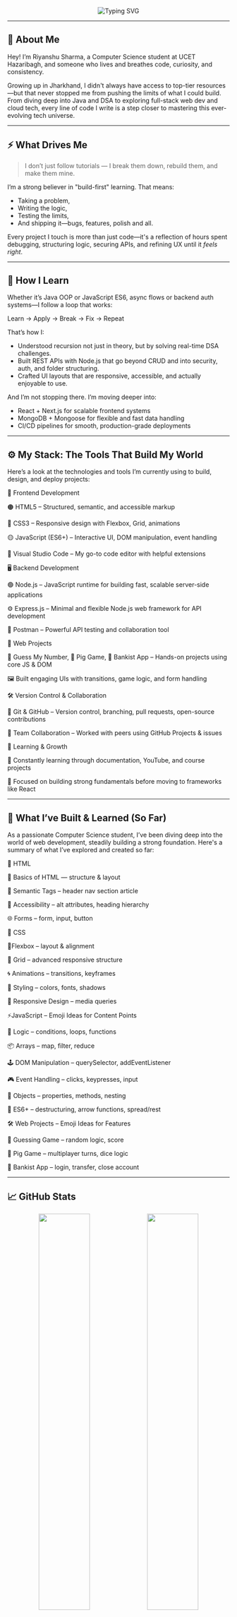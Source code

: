 <!-- 🚀 Welcome Banner -->
<p align="center">
  <img 
    src="https://readme-typing-svg.herokuapp.com?font=JetBrains+Mono&weight=700&size=30&pause=1000&color=FF4C4C&center=true&vCenter=true&width=600&lines=Hey+there!+I’m+Riyanshu+Sharma+🎓;CSE+Student+@+UCET+Hazaribagh;Java+%26+DSA+Practitioner+🧠;Web+Dev+%2B+Cloud+Explorer+☁️;App+Development+Enthusiast+📱;Code.+Build.+Iterate.+Repeat+🔥" 
    alt="Typing SVG" 
  />
</p>

---

## 👋 About Me

Hey! I’m Riyanshu Sharma, a Computer Science student at UCET Hazaribagh, and someone who lives and breathes code, curiosity, and consistency.

Growing up in Jharkhand, I didn't always have access to top-tier resources—but that never stopped me from pushing the limits of what I could build. From diving deep into Java and DSA to exploring full-stack web dev and cloud tech, every line of code I write is a step closer to mastering this ever-evolving tech universe.

---

## ⚡ What Drives Me

> I don’t just follow tutorials — I break them down, rebuild them, and make them mine.

I’m a strong believer in "build-first" learning. That means:  
- Taking a problem,  
- Writing the logic,  
- Testing the limits,  
- And shipping it—bugs, features, polish and all.  

Every project I touch is more than just code—it's a reflection of hours spent debugging, structuring logic, securing APIs, and refining UX until it *feels right*.

---

## 🧠 How I Learn

Whether it’s Java OOP or JavaScript ES6, async flows or backend auth systems—I follow a loop that works:

Learn → Apply → Break → Fix → Repeat

That’s how I:
- Understood recursion not just in theory, but by solving real-time DSA challenges.
- Built REST APIs with Node.js that go beyond CRUD and into security, auth, and folder structuring.
- Crafted UI layouts that are responsive, accessible, and actually enjoyable to use.

And I’m not stopping there. I’m moving deeper into:
- React + Next.js for scalable frontend systems  
- MongoDB + Mongoose for flexible and fast data handling  
- CI/CD pipelines for smooth, production-grade deployments  

---

## ⚙️ My Stack: The Tools That Build My World

Here’s a look at the technologies and tools I’m currently using to build, design, and deploy projects:

🧱 Frontend Development

  🟠 HTML5 – Structured, semantic, and accessible markup
  
  🔵 CSS3 – Responsive design with Flexbox, Grid, animations
  
  🟡 JavaScript (ES6+) – Interactive UI, DOM manipulation, event handling
  
  🎨 Visual Studio Code – My go-to code editor with helpful extensions


🖥️ Backend Development

  🟢 Node.js – JavaScript runtime for building fast, scalable server-side applications
  
  ⚙️ Express.js – Minimal and flexible Node.js web framework for API development
  
  🧪 Postman – Powerful API testing and collaboration tool


🧪 Web Projects

  🎲 Guess My Number, 🐷 Pig Game, 🏦 Bankist App – Hands-on projects using core JS & DOM
  
  🖼️ Built engaging UIs with transitions, game logic, and form handling


🛠️ Version Control & Collaboration

  🐙 Git & GitHub – Version control, branching, pull requests, open-source contributions
  
  🤝 Team Collaboration – Worked with peers using GitHub Projects & issues


🧠 Learning & Growth

  📘 Constantly learning through documentation, YouTube, and course projects
  
  🎯 Focused on building strong fundamentals before moving to frameworks like React


---

## 🧱 What I’ve Built & Learned (So Far)
As a passionate Computer Science student, I’ve been diving deep into the world of web development, steadily building a strong foundation. Here's a summary of what I’ve explored and created so far:


📝 HTML 

   🔸 Basics of HTML — structure & layout
   
   📌 Semantic Tags – header nav section article
   
   🧭 Accessibility – alt attributes, heading hierarchy
   
   🌐 Forms – form, input, button
   

🎨 CSS 

  🎯Flexbox – layout & alignment
  
  🧩 Grid – advanced responsive structure
  
  🌀 Animations – transitions, keyframes
  
  🎨 Styling – colors, fonts, shadows
  
  📱 Responsive Design – media queries
  

⚡JavaScript – Emoji Ideas for Content Points

  🧠 Logic – conditions, loops, functions
  
  📦 Arrays – map, filter, reduce
  
  🕹️ DOM Manipulation – querySelector, addEventListener
  
  🎮 Event Handling – clicks, keypresses, input
  
  🧩 Objects – properties, methods, nesting
  
  🚀 ES6+ – destructuring, arrow functions, spread/rest


🛠️ Web Projects – Emoji Ideas for Features

  🎲 Guessing Game – random logic, score
  
  🐷 Pig Game – multiplayer turns, dice logic
  
  🏦 Bankist App – login, transfer, close account
  

---

## 📈 GitHub Stats

<p align="center">
  <img src="https://github-readme-stats.vercel.app/api?username=Riyanshu-256&show_icons=true&theme=radical&hide_border=true" width="48%" />
  <img src="https://github-readme-streak-stats.herokuapp.com?user=Riyanshu-256&theme=radical&hide_border=true" width="48%" />
</p>
<p align="center">
  <img src="https://github-readme-stats.vercel.app/api/top-langs/?username=Riyanshu-256&layout=compact&theme=radical&hide_border=true" width="48%" />
</p>

---

## 🎯 2024–25 Roadmap

- ✅ Java + DSA deep dive  
- 🔐 Secure full-stack apps  
- ⚛️ Master React + Next.js  
- 🌐 Build & deploy real-world APIs  
- 🏆 Crack 2–3 major hackathons  
- 💼 Land an internship  
- 🌍 Contribute to open source  
- 🔄 Deploy with CI/CD pipelines  
- 🧠 Keep learning, keep building  

---

## 🤝 Let’s Connect

<p align="center">
  <a href="https://github.com/Sharmariyanshuu"><img src="https://img.shields.io/badge/GitHub-181717?style=for-the-badge&logo=github&logoColor=white" /></a>
  <a href="https://linkedin.com/in/your-linkedin-username"><img src="https://img.shields.io/badge/LinkedIn-0A66C2?style=for-the-badge&logo=linkedin&logoColor=white" /></a>
</p>

---

## 💬 Final Words

Thanks for dropping by!

Whether you’re here to collaborate, learn, or just scroll through — I’m always up for tech talk, project collabs, or a good old debugging war story.

Let’s build something epic.
